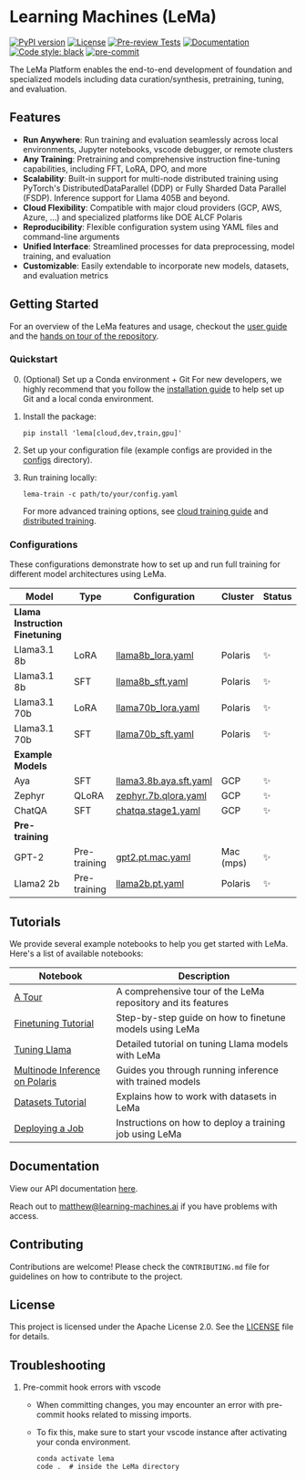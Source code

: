 # Learning Machines (LeMa)

[![PyPI version](https://badge.fury.io/py/lema.svg)](https://badge.fury.io/py/lema)
[![License](https://img.shields.io/badge/License-Apache%202.0-blue.svg)](https://opensource.org/licenses/Apache-2.0)
[![Pre-review Tests](https://github.com/openlema/lema/actions/workflows/pretest.yaml/badge.svg?branch=main)](https://github.com/openlema/lema/actions/workflows/pretest.yaml)
[![Documentation](https://img.shields.io/badge/docs-lema-blue.svg)](https://learning-machines.ai/docs/latest/index.html)
[![Code style: black](https://img.shields.io/badge/code%20style-black-000000.svg)](https://github.com/psf/black)
[![pre-commit](https://img.shields.io/badge/pre--commit-enabled-brightgreen?logo=pre-commit)](https://github.com/pre-commit/pre-commit)

The LeMa Platform enables the end-to-end development of foundation and specialized models including data curation/synthesis, pretraining, tuning, and evaluation.

## Features

- **Run Anywhere**: Run training and evaluation seamlessly across local environments, Jupyter notebooks, vscode debugger, or remote clusters
- **Any Training**: Pretraining and comprehensive instruction fine-tuning capabilities, including FFT, LoRA, DPO, and more
- **Scalability**: Built-in support for multi-node distributed training using PyTorch's DistributedDataParallel (DDP) or Fully Sharded Data Parallel (FSDP). Inference support for Llama 405B and beyond.
- **Cloud Flexibility**: Compatible with major cloud providers (GCP, AWS, Azure, ...) and specialized platforms like DOE ALCF Polaris
- **Reproducibility**: Flexible configuration system using YAML files and command-line arguments
- **Unified Interface**: Streamlined processes for data preprocessing, model training, and evaluation
- **Customizable**: Easily extendable to incorporate new models, datasets, and evaluation metrics

## Getting Started

For an overview of the LeMa features and usage, checkout the [user guide](/USAGE.md) and the [hands on tour of the repository](/notebooks/LeMa%20-%20A%20Tour.ipynb).

### Quickstart

0. (Optional) Set up a Conda environment + Git
   For new developers, we highly recommend that you follow the [installation guide](/docs/DEV_SETUP.md) to help set up Git and a local conda environment.

1. Install the package:

   ```shell
   pip install 'lema[cloud,dev,train,gpu]'
   ```

2. Set up your configuration file (example configs are provided in the [configs](/configs) directory).

3. Run training locally:

   ```shell
   lema-train -c path/to/your/config.yaml
   ```

   For more advanced training options, see [cloud training guide](/docs/CLOUD_TRAINING.md) and [distributed training](/docs/DISTRIBUTED_TRAINING.md).

### Configurations

These configurations demonstrate how to set up and run full training for different model architectures using LeMa.

| Model | Type | Configuration | Cluster | Status |
|-------|------|---------------|---------|--------|
| **Llama Instruction Finetuning** | | | | |
| Llama3.1 8b | LoRA | [llama8b_lora.yaml](/configs/lema/jobs/polaris/llama8b_lora.yaml) | Polaris | ✨ |
| Llama3.1 8b | SFT | [llama8b_sft.yaml](/configs/lema/jobs/polaris/llama8b_sft.yaml) | Polaris | ✨ |
| Llama3.1 70b | LoRA | [llama70b_lora.yaml](/configs/lema/jobs/polaris/llama70b_lora.yaml) | Polaris | ✨ |
| Llama3.1 70b | SFT | [llama70b_sft.yaml](/configs/lema/jobs/polaris/llama70b_sft.yaml) | Polaris | ✨ |
| **Example Models** | | | | |
| Aya | SFT | [llama3.8b.aya.sft.yaml](/configs/lema/llama3.8b.aya.sft.yaml) | GCP | ✨ |
| Zephyr |QLoRA | [zephyr.7b.qlora.yaml](/configs/lema/zephyr.7b/sft/qlora.yaml) | GCP | ✨ |
| ChatQA | SFT | [chatqa.stage1.yaml](/configs/lema/chatqa/chatqa.stage1.yaml) | GCP | ✨ |
| **Pre-training** | | | | |
| GPT-2 | Pre-training | [gpt2.pt.mac.yaml](/configs/lema/gpt2.pt.mac.yaml) | Mac (mps) | ✨ |
| Llama2 2b | Pre-training | [llama2b.pt.yaml](/configs/lema/llama2b.pt.yaml) | Polaris | ✨ |

## Tutorials

We provide several example notebooks to help you get started with LeMa. Here's a list of available notebooks:

| Notebook | Description |
|----------|-------------|
| [A Tour](/notebooks/LeMa%20-%20A%20Tour.ipynb) | A comprehensive tour of the LeMa repository and its features |
| [Finetuning Tutorial](/notebooks/LeMa%20-%20Finetuning%20Tutorial.ipynb) | Step-by-step guide on how to finetune models using LeMa |
| [Tuning Llama](/notebooks/LeMa%20-%20Tuning%20Llama.ipynb) | Detailed tutorial on tuning Llama models with LeMa |
| [Multinode Inference on Polaris](/notebooks/LeMa%20-%20Multinode%20Inference%20on%20Polaris.ipynb) | Guides you through running inference with trained models |
| [Datasets Tutorial](/notebooks/Lema%20-%20Datasets%20Tutorial.ipynb) | Explains how to work with datasets in LeMa |
| [Deploying a Job](/notebooks/LeMa%20-%20Deploying%20a%20Job.ipynb) | Instructions on how to deploy a training job using LeMa |

## Documentation

View our API documentation [here](https://learning-machines.ai/docs/latest/index.html).

Reach out to <matthew@learning-machines.ai> if you have problems with access.

## Contributing

Contributions are welcome! Please check the `CONTRIBUTING.md` file for guidelines on how to contribute to the project.

## License

This project is licensed under the Apache License 2.0. See the [LICENSE](LICENSE) file for details.

## Troubleshooting

1. Pre-commit hook errors with vscode
   - When committing changes, you may encounter an error with pre-commit hooks related to missing imports.
   - To fix this, make sure to start your vscode instance after activating your conda environment.

     ```shell
     conda activate lema
     code .  # inside the LeMa directory
     ```
